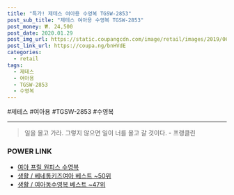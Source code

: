 ```yaml
--- 
title: "특가! 제테스 여아용 수영복 TGSW-2853" 
post_sub_title: "제테스 여아용 수영복 TGSW-2853" 
post_money: ₩. 24,500 
post_date: 2020.01.29 
post_img_url: https://static.coupangcdn.com/image/retail/images/2019/06/12/11/8/5351e4bd-f1aa-4daf-a3e7-caaa6d55f1b2.jpg 
post_link_url: https://coupa.ng/bnHVdE 
categories: 
  - retail 
tags: 
  - 제테스 
  - 여아용 
  - TGSW-2853 
  - 수영복 
--- 
```

  #제테스 #여아용 #TGSW-2853 #수영복 
<hr> 

> 일을 몰고 가라. 그렇지 않으면 일이 너를 몰고 갈 것이다. - 프랭클린 


### POWER LINK

* <a href="https://blog.naver.com/fasyy4321/221790463395" target="_blank">여아 프릴 원피스 수영복</a>
* <a href="https://blog.naver.com/santokki14/221778218471" target="_blank">생활 / 베네통키즈여아 베스트 ~50위</a>
* <a href="https://blog.naver.com/santokki14/221788424111" target="_blank">생활 / 여아동수영복 베스트 ~47위</a>
